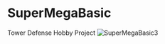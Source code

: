 # SuperMegaBasic
Tower Defense Hobby Project
![SuperMegaBasic3](https://user-images.githubusercontent.com/55216797/234302145-ef40a233-2908-4998-955e-1ff2a0978fad.gif)
